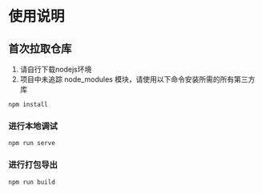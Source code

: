 # 使用说明

## 首次拉取仓库
1. 请自行下载nodejs环境
2. 项目中未追踪 node_modules 模块，请使用以下命令安装所需的所有第三方库
```
npm install
```

### 进行本地调试
```
npm run serve
```

### 进行打包导出
```
npm run build
```
